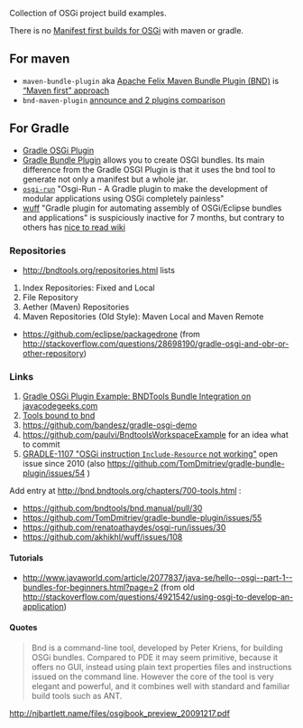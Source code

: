 
Collection of OSGi project build examples.

There is no [Manifest first builds for OSGi](http://stackoverflow.com/questions/35629891/manifest-first-osgi-build-with-gradle-migrating-from-ant-to-gradle) with maven or gradle.

## For maven

- `maven-bundle-plugin`
aka [Apache Felix Maven Bundle Plugin (BND)](http://felix.apache.org/documentation/subprojects/apache-felix-maven-bundle-plugin-bnd.html)
is [“Maven first” approach](http://bnd.bndtools.org/tools/maven-felix.html) 
- `bnd-maven-plugin` [announce and 2 plugins comparison](http://njbartlett.name/2015/03/27/announcing-bnd-maven-plugin.html)

## For Gradle

- [Gradle OSGi Plugin](https://docs.gradle.org/current/userguide/osgi_plugin.html)
- [Gradle Bundle Plugin](https://github.com/TomDmitriev/gradle-bundle-plugin) allows you to create OSGI bundles. Its main difference from the Gradle OSGI Plugin is that it uses the bnd tool to generate not only a manifest but a whole jar.
- [`osgi-run`](https://github.com/renatoathaydes/osgi-run) "Osgi-Run - A Gradle plugin to make the development of modular applications using OSGi completely painless"
- [wuff](https://github.com/akhikhl/wuff) "Gradle plugin for automating assembly of OSGi/Eclipse bundles and applications" is suspiciously inactive for 7 months, but contrary to others has [nice to read wiki](https://github.com/akhikhl/wuff/wiki/)


### Repositories

- http://bndtools.org/repositories.html lists 

1. Index Repositories: Fixed and Local
2. File Repository
3. Aether (Maven) Repositories
4. Maven Repositories (Old Style): Maven Local and Maven Remote

- https://github.com/eclipse/packagedrone (from http://stackoverflow.com/questions/28698190/gradle-osgi-and-obr-or-other-repository)

### Links

1. [Gradle OSGi Plugin Example: BNDTools Bundle Integration on javacodegeeks.com](https://examples.javacodegeeks.com/core-java/gradle/gradle-osgi-plugin-example/)
1. [Tools bound to bnd](http://bnd.bndtools.org/chapters/700-tools.html)
2. https://github.com/bandesz/gradle-osgi-demo
3. https://github.com/paulvi/BndtoolsWorkspaceExample for an idea what to commit
3. [GRADLE-1107 "OSGi instruction `Include-Resource` not working"](https://issues.gradle.org/browse/GRADLE-1107)
 open issue since 2010 (also https://github.com/TomDmitriev/gradle-bundle-plugin/issues/54 )


Add entry at http://bnd.bndtools.org/chapters/700-tools.html :
- https://github.com/bndtools/bnd.manual/pull/30
- https://github.com/TomDmitriev/gradle-bundle-plugin/issues/55
- https://github.com/renatoathaydes/osgi-run/issues/30
- https://github.com/akhikhl/wuff/issues/108

#### Tutorials

- http://www.javaworld.com/article/2077837/java-se/hello--osgi--part-1--bundles-for-beginners.html?page=2 (from old http://stackoverflow.com/questions/4921542/using-osgi-to-develop-an-application)

#### Quotes

> Bnd is a command-line tool, developed by Peter Kriens, for building OSGi
bundles. Compared to PDE it may seem primitive, because it offers no GUI,
instead using plain text properties files and instructions issued on the command
line. However the core of the tool is very elegant and powerful, and it combines
well with standard and familiar build tools such as ANT.

http://njbartlett.name/files/osgibook_preview_20091217.pdf
